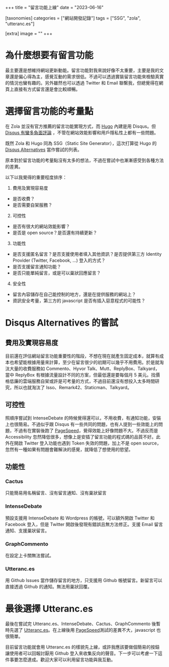 +++
title = "留言功能上線"
date = "2023-06-16"

[taxonomies]
categories = ["網站開發記錄"]
tags = ["SSG", "zola", "utteranc.es"]

[extra]
image = ""
+++

# 為什麼想要有留言功能

最主要還是想維持網站更新動能。留言功能對我來說好像不太重要，主要是我的文章還是偏心得為主，感覺互動的需求很低。不過可以透過實裝留言功能來檢驗真實的情況也蠻有趣的。另外雖然也可以透過 Twitter 和 Email 聯繫我，但總覺得在網頁上直接有方式留言還是會比較順暢。

# 選擇留言功能的考量點

在 Zola 並沒有官方推薦的留言功能實現方式，而 [Hugo](https://gohugo.io/content-management/comments/) 內建是用 Disqus。但 [Disqus 有蠻多負面評論](https://fatfrogmedia.com/delete-disqus-comments-wordpress/) ，不管在網站效能影響和用戶隱私性上都有一些問題。

既然 Zola 和 Hugo 同為 SSG（Static Site Generator），這次打算從 Hugo 的 [Disqus Alternatives](https://gohugo.io/content-management/comments/#alternatives) 當作嘗試的列表。

原本對於留言功能的考量點沒有太多的想法，不過在嘗試中也漸漸感受到各種方法的差異。

以下以我覺得的重要程度排序：

1. 費用及實現容易度
  - 是否收費？
  - 是否需要自架服務？
2. 可控性
  - 是否有很大的網站效能影響？
  - 是否是 open source？是否還有持續更新？
3. 功能性
  - 是否支援匿名留言？是否支援使用者填入其他資訊？是否提供第三方 Identity Provider (Twitter, Facebook, ...) 登入的方式？
  - 是否支援留言通知功能？
  - 是否只能單純留言，或是可以巢狀回應留言？
4. 安全性
  - 留言內容儲存在自己能控制的地方，還是在提供服務的網站上？
  - 資訊安全考量，第三方的 javascript 是否有插入惡意程式的可能性？

# Disqus Alternatives 的嘗試

## 費用及實現容易度

目前還在評估網站留言功能重要性的階段，不想在現在就產生固定成本，就算有成本也希望能根據用量來計算，至少在留言很少的初期可以幾乎不用費用。於是就淘汰大量的收費服務如 Commento、Hyvor Talk、Mutt、ReplyBox、Talkyard，當中 ReplyBox 有根據流量設計不同的方案，但最低還是要每個月 5 美元。找價格低廉的雲端服務自架或許是可考量的方式，不過目前還沒有想投入太多時間研究，所以也就淘汰了 Isso、Remark42、Staticman、Talkyard。

## 可控性

照順序嘗試到 IntenseDebate 的時候覺得還可以，不用收費，有通知功能，安裝上也很簡易。不過似乎跟 Disqus 有一些共同的問題，也有人提到一些效能上的問題，不過有在實裝後跑了 [PageSpeed](https://pagespeed.web.dev/analysis/https-blog-mickzh-com-reading-notes-the-book-of-joy/q60v9g9oe4?form_factor=mobile)，覺得效能上好像問題不大。不過反而是 Accessibility 忽然降低很多，想像上是安插了留言功能的程式碼的品質不好。此外在開啟 Twitter 登入功能也遇到 Token 失效的問題，加上不是 open source，忽然有一種如果有問題會難解決的感覺，就降低了想使用的慾望。

## 功能性

### Cactus
只能簡易用名稱留言、沒有留言通知、沒有巢狀留言

### IntenseDebate
預設支援用 IntenseDebate 和 Wordpress 的帳號，可以額外開啟 Twitter 和 Facebook 登入，但是 Twitter 開啟後發現有錯誤且無方法修正。支援 Email 留言通知、支援巢狀留言。

### GraphCommento
在設定上卡關無法嘗試。

### Utteranc.es
用 Github Issues 當作儲存留言的地方，只支援用 Github 帳號留言。新留言可以直接透過 Github 的通知。無法用巢狀回覆。

# 最後選擇 Utteranc.es

最後在嘗試完 Utteranc.es、IntenseDebate、Cactus、GraphCommento 後暫時先選了 [Utteranc.es](https://utteranc.es/)。在上線後用 [PageSpeed](https://pagespeed.web.dev/analysis/https-blog-mickzh-com-reading-notes-the-book-of-joy/5xw6sf5fbk?form_factor=mobile)測試的差異不大，javascript 也很簡單。

目前留言功能就會用 Utteranc.es 的樣貌先上線，或許我應該要做個簡易的按鈕讓使用者可以回報討厭用 Github 登入來收集反向的聲音。下一步可以考慮一下這件事要怎麼達成。歡迎大家可以利用留言功能與我互動。
